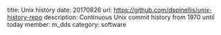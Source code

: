 title: Unix history
date: 20170826
url: https://github.com/dspinellis/unix-history-repo
description: Continuous Unix commit history from 1970 until today
member: m_dds
category: software
